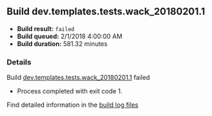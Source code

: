 ## Build dev.templates.tests.wack_20180201.1
- **Build result:** `failed`
- **Build queued:** 2/1/2018 4:00:00 AM
- **Build duration:** 581.32 minutes
### Details
Build [dev.templates.tests.wack_20180201.1](https://winappstudio.visualstudio.com/web/build.aspx?pcguid=a4ef43be-68ce-4195-a619-079b4d9834c2&builduri=vstfs%3a%2f%2f%2fBuild%2fBuild%2f24848) failed

+ Process completed with exit code 1.

Find detailed information in the [build log files](https://uwpctdiags.blob.core.windows.net/buildlogs/dev.templates.tests.wack_20180201.1_logs.zip)
